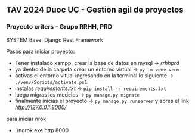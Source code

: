 ## TAV 2024 Duoc UC - Gestion agil de proyectos

### Proyecto criters - Grupo RRHH, PRD

SYSTEM Base: Django Rest Framework

Pasos para iniciar proyecto:

- Tener instalado xampp, crear la base de datos en mysql -> *rrhhprd*
- ya dentro de la carpeta crear un entorno virtual -> `py -m venv venv`
- activas el entorno vitual ingresando en la terminal lo siguiente -> `./venv/Scripts/activate.ps1`
- instalas *requirements.txt*  -> `pip install -r requirements.txt`
- luego migras los modelos -> `py manage.py migrate`
- finalmente inicias el proyecto -> `py manage.py runserver` y abres el link *http://127.0.0.1:8000/*



para iniciar nrok

- .\ngrok.exe http 8000
